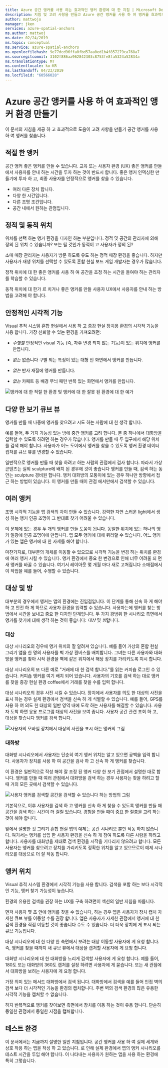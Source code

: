 ```yaml
---
title: Azure 공간 앵커를 사용 하는 효과적인 앵커 환경에 대 한 지침 | Microsoft Docs
description: 지침 및 고려 사항을 만들고 Azure 공간 앵커를 사용 하 여 앵커를 효과적으로 찾습니다.
author: mattwojo
manager: jken
services: azure-spatial-anchors
ms.author: mattwoj
ms.date: 02/24/2019
ms.topic: conceptual
ms.service: azure-spatial-anchors
ms.openlocfilehash: 9e77dcd96ffa0fbd57aa0ed1b4f857279ca768a7
ms.sourcegitcommit: 3102f886aa962842303c8753fe8fa5324a52834a
ms.translationtype: MT
ms.contentlocale: ko-KR
ms.lasthandoff: 04/23/2019
ms.locfileid: "60566028"
---
```

# <a name="create-an-effective-anchor-experience-by-using-azure-spatial-anchors"></a>Azure 공간 앵커를 사용 하 여 효과적인 앵커 환경 만들기

이 문서의 지침을 제공 하 고 효과적으로 도움이 고려 사항을 만들기 공간 앵커를 사용 하 여 앵커를 찾습니다.

## <a name="good-anchors"></a>적절 한 앵커

공간 앵커 좋은 앵커를 만들 수 있습니다. 교육 또는 사용자 환경 (UX) 좋은 앵커를 만들에서 사용자를 안내 하는 시간을 투자 하는 것이 반드시 합니다. 좋은 앵커 인덱싱한 만들기에 투자 하 고, 최종 사용자를 안정적으로 앵커를 찾을 수 있습니다.

- 여러 다른 장치 합니다.
- 다양 한 시간입니다.
- 다른 조명 조건입니다.
- 공간 내에서 원하는 관점입니다.

## <a name="static-and-dynamic-locations"></a>정적 및 동적 위치

위치를 선택 하는 앵커 환경을 디자인 하는 부분입니다. 정적 및 공간의 관리자에 의해 정의 된 위치 수 있습니까? 또는 될 것인가 동적이 고 사용자가 정의 된?

소매 매장 관리자는 사용자가 방문 하도록 유도 하는 정적 매장 환경을 좋습니다. 하지만 사용자가 재생 위치를 선택할 수 있도록 혼합 현실 보드 게임 개발자는 경우가 많습니다.

정적 위치에 대 한 좋은 앵커를 사용 하 여 공간을 조정 하는 시간을 들여야 하는 관리자를 학습할 수 있습니다.

동적 위치에 대 한가 르 치거나 좋은 앵커를 만들 사용자 UX에서 사용자를 안내 하는 방법을 고려해 야 합니다.

## <a name="stable-visual-features"></a>안정적인 시각적 기능

Visual 추적 시스템 혼합 현실에서 사용 하 고 증강 현실 장치용 환경의 시각적 기능을 사용 합니다. 가장 신뢰할 수 있는 환경을 가져오려면:  

- *수행할* 안정적인 visual 기능 (즉, 자주 변경 되지 않는 기능)이 있는 위치에 앵커를 만듭니다.

- *없는* 없습니다 구별 되는 특징이 있는 대형 빈 화면에서 앵커를 만듭니다.

- *없는* 반사 재질에 앵커를 만듭니다.

- *없는* 카페트 등 배경 무늬 패턴 반복 있는 화면에서 앵커를 만듭니다.

![앵커에 대 한 적절 한 환경 및 앵커에 대 한 잘못 된 환경에 대 한 예가](./media/stable-visual.png)

## <a name="various-viewing-perspectives"></a>다양 한 보기 큐브 뷰

앵커를 만들 때 나중에 앵커를 찾으려고 시도 하는 사람에 대 한 생각 합니다.

예를 들어, 두 가지 가능성 있는 방에 중간 앵커를 고려 합니다. 문 중 하나에서 대화방을 입력할 수 있도록 하려면 하는 경우가 많습니다. 앵커를 만들 때 두 입구에서 해당 위치를 검색 해야 합니다. 사용자가 어느 도어에서 앵커를 찾을 수 있도록 앵커 환경 데이터 캡처를 큐브 뷰를 변경할 수 있습니다.

일반적으로 앵커를 만들 때 찾을 하려고 하는 사람의 관점에서 검사 합니다. 따라서 가상 콘텐츠는 실외 sculpture에 배치 된 경우에 것이 좋습니다 앵커를 만들 때, 검색 하는 동안는 sculpture 경비원 합니다. 앵커 대화방의 모퉁이에 있는 경우 하나만 방향에서 접근 하는 방법이 있습니다. 이 앵커를 만들 때이 관점 에서만에서 검색할 수 있습니다.

## <a name="multiple-anchors"></a>여러 앵커

조명 시각적 기능을 앱 검색의 차이 만들 수 있습니다. 강력한 자연 스러운 light에서 생성 하는 앵커 인공 조명이 그 반대로 찾기 어려울 수 있습니다.  

이 문제에 있는 경우 두 개의 앵커를 만들 도움이 됩니다. 동일한 위치에 있는 하나의 앵커 일광에 인공 조명이에 만듭니다. 앱 모두 앵커에 대해 쿼리할 수 있습니다. 어느 앵커가 있는 앱은 앵커에 대 한 자세를 해야 합니다. 

마찬가지로, 대부분의 개체를 이동할 수 있으므로 시각적 기능을 변경 하는 위치를 환경에 여러 앵커 시킬 수 있습니다. 앵커 환경에서 중요 한 변경으로 인해 너무 어려울 되 면 새 앵커를 바꿀 수 있습니다. 여기서 레이아웃 몇 개월 마다 새로 고쳐집니다 소매점에서이 작업을 예를 들어, 수행할 수 있습니다.

## <a name="targets-and-rooms"></a>대상 및 방

대부분의 경우에서 앵커는 앱의 환경에는 진입점입니다. 이 단계를 통해 신속 하 게 해야 하 고 안전 하 게 하므로 사용자 환경을 입력할 수 있습니다. 사용자는에 앵커를 찾는 방법에서 시간을 보내고 중요 한 디자인 단계입니다. 두 가지 광범위 한 시나리오 측면에서 앵커를 찾기에 대해 생각 하는 것이 좋습니다: *대상* 및 *방*합니다.

### <a name="targets"></a>대상

대상 시나리오의 경우에 앵커 위치의 잘 알려져 있습니다. 예를 들어 가상의 혼합 현실 그리기 앱을 한 명의 사용자를 벽 가상 캔버스를 배치합니다. 그녀는 다른 사용자와 대화방을 앵커를 찾아 시작 환경을 벽에 같은 위치에서 해당 장치를 가리키도록 지시 합니다.  

대상 시나리오의 또 다른 예로 "거래에 대 한 검색 합니다."를 읽는 커피숍 로그인 수 있습니다. 커피숍 앵커를 여기 배치 되어 있습니다. 사용자의 기호를 검색 하는 대로 앵커를 찾을 증강 현실 환경 coffee에서 거래를 찾을 수를 입력 합니다.

대상 시나리오의 경우 사진 시킬 수 있습니다. 장치에서 사용자를 의도 한 대상의 사진을 표시 하는 경우 실제 환경에서 검색을 신속 하 게 식별할 수 있습니다. 예를 들어, GPS를 사용 하 여 의도 한 대상의 일반 영역 내에 도착 하는 사용자를 해결할 수 있습니다. 사용자 도착 하면 응용 프로그램 대상의 사진을 보여 줍니다. 사용자 공간 관련 조회 하 고, 대상을 찾습니다 앵커를 검색 합니다.

![사용자의 모바일 장치에서 대상의 사진을 표시 하는 앵커의 그림](./media/start-here-edit.png)

### <a name="rooms"></a>대화방

대화방 시나리오에서 사용자는 단순히 여기 앵커 위치는 알고 있으면 공백을 입력 합니다. 사용자가 장치를 사용 하 여 공간을 검사 하 고 신속 하 게 앵커를 찾습니다.

이 환경은 일반적으로 작성 해야 잘 조정 된 앵커 다양 한 보기 관점에서 설명한 대로 합니다. 앵커를 만들 때 여러 관점에서 대화방을 검색 하는 경우 사용자는 찾을 하려고 할 때 거의 모든 곳에서 검색할 수 있습니다.

![사용자 앵커를 검색할 공간을 검색할 수 있습니다 하는 방법의 그림](./media/scan-room.png)

기본적으로, 이후 사용자를 검색 하 고 앵커를 신속 하 게 찾을 수 있도록 앵커를 만들 때 공간을 검색 하는 시간이 더 걸릴 있습니다. 경험을 만들 때이 중요 한 절충을 고려 하는 것이 해야 합니다.

앞에서 설명한 것 그리기 혼합 현실 앱의 예제는 공간 시나리오 뿐만 작동 하지 않습니다. 여기서는 앵커를 삽입 한 사용자 환경을 신속 하 게 참여 하도록 다른 사람을 하려고 합니다. 사용자를 대화방을 제대로 검색 환경을 시작을 기다리지 않으려고 합니다. 모든 사용자는 앵커를 찾으려고 장치를 가리키도록 정확한 위치를 알고 있으므로이 예제 시나리오를 대상으로 더 잘 작동 합니다.

## <a name="anchor-location"></a>앵커 위치

Visual 추적 시스템 환경에서 시각적 기능을 사용 합니다. 검색을 포함 하는 보다 시각적인 기능, 앵커 찾기 가능성이 높습니다.

환경의 유용한 검색을 권장 하는 UX를 구축 하려면이 섹션의 일반 지침을 따릅니다.

먼저 사용자 몇 초 안에 앵커를 찾을 수 없습니다, 하는 경우 앱은 사용자가 장치 캡처 자세한 큐브 뷰를 이동할 수를 권장 합니다. 앱은 사용자가 자세한 관점에서 앵커에 대 한 검색 환경을 직접 이동할 것이 좋습니다 수도 수 있습니다. 더 더욱 장치에 게 표시 되는 큐브 기능입니다.

대상 시나리오에 대 한 다양 한 측면에서 보려는 대상 이동할 사용자에 게 요청 합니다. 즉, 앵커를 찾을 때까지 새 큐브 뷰에서 대상을 캡처할 사용자에 게 요청 합니다.

대화방 시나리오에 대 한 대화방을 느리게 검색할 사용자에 게 요청 합니다. 예를 들어, 180도 또는 대화방의 360도 캡처를 설정 하려면 사용자에 게 묻습니다. 또는 새 관점에서 대화방을 보려는 사용자에 게 요청 합니다. 

가장 의미 있는 메서드 대화방에서 검색 됩니다. 대화방에서 검색을 예를 들어 인접 벽의 검색 보다 더 시각적인 기능을 환경의 캡처합니다. 주변 벽의 검색 환경의 많은 유용한 시각적 기능을 캡처할 수 없습니다.

하지 반복적으로 앵커를 찾아보면 측면에서 장치를 이동 하는 것이 유용 합니다. 단순히 동일한 관점에서 동일한 지점을 캡처합니다.

## <a name="experience-tests"></a>테스트 환경

이 문서에서는 지금까지 설명한 일반 지침입니다. 공간 앵커를 사용 하 여 실제 세계와 상호 작용 하는 앱을 작성 하 고 있습니다. 로 인해 실제 환경에서 앱의 앵커 시나리오를 테스트 시간을 투입 해야 합니다. 이 나타내는 사용자가 원하는 앱을 사용 하는 환경에 특히 그렇습니다.
